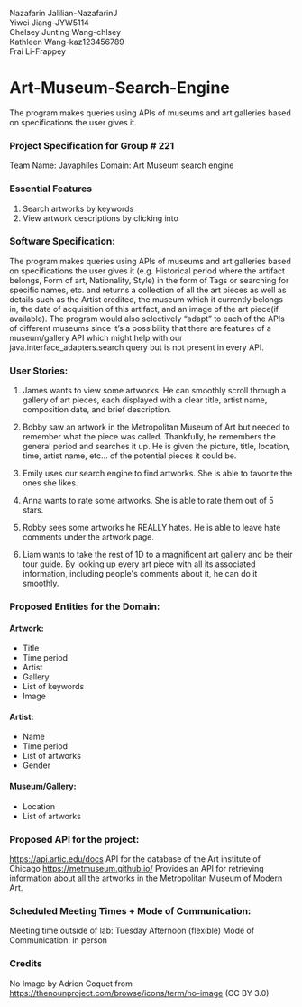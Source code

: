 Nazafarin Jalilian-NazafarinJ \
Yiwei Jiang-JYW5114 \
Chelsey Junting Wang-chlsey \
Kathleen Wang-kaz123456789 \
Frai Li-Frappey 


# Art-Museum-Search-Engine
The program makes queries using APIs of museums and art galleries based on specifications the user gives it.


### Project Specification for Group # 221
Team Name: Javaphiles 
Domain:
Art Museum search engine

### Essential Features
1. Search artworks by keywords
2. View artwork descriptions by clicking into 

### Software Specification:
The program makes queries using APIs of museums and art galleries based on specifications the user gives it (e.g. Historical period where the artifact belongs, Form of art, Nationality, Style) in the form of Tags or searching for specific names, etc. and returns a collection of all the art pieces as well as details such as the Artist credited, the museum which it currently belongs in, the date of acquisition of this artifact, and an image of the art piece(if available). The program would also selectively “adapt” to each of the APIs of different museums since it’s a possibility that there are features of a museum/gallery API which might help with our java.interface_adapters.search query but is not present in every API.

### User Stories: 
1. James wants to view some artworks. He can smoothly scroll through a gallery of art pieces, each displayed with a clear title, artist name, composition date, and brief description.

2. Bobby saw an artwork in the Metropolitan Museum of Art but needed to remember what the piece was called. Thankfully, he remembers the general period and searches it up. He is given the picture, title, location, time, artist name, etc… of the potential pieces it could be.

3. Emily uses our search engine to find artworks. She is able to favorite the ones she likes.

4. Anna wants to rate some artworks. She is able to rate them out of 5 stars.

5. Robby sees some artworks he REALLY hates. He is able to leave hate comments under the artwork page.

6. Liam wants to take the rest of 1D to a magnificent art gallery and be their tour guide. By looking up every art piece with all its associated information, including people's comments about it, he can do it smoothly. 

### Proposed Entities for the Domain:
#### Artwork: 
- Title
- Time period
- Artist
- Gallery
- List of keywords
- Image

#### Artist:
- Name
- Time period
- List of artworks
- Gender

#### Museum/Gallery:
- Location
- List of artworks

### Proposed API for the project:
https://api.artic.edu/docs
API for the database of the Art institute of Chicago
https://metmuseum.github.io/ 
Provides an API for retrieving information about all the artworks in the Metropolitan Museum of Modern Art.

### Scheduled Meeting Times + Mode of Communication:
Meeting time outside of lab: Tuesday Afternoon (flexible)
Mode of Communication: in person


### Credits
No Image by Adrien Coquet from https://thenounproject.com/browse/icons/term/no-image (CC BY 3.0)

